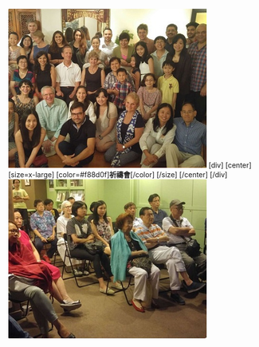 ![](devmeet1.jpg)
[div]
[center]
[size=x-large]
[color=#f88d0f]**祈禱會**[/color]
[/size]
[/center]
[/div]
![](devmeet2.jpg)
